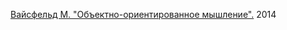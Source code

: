 [Вайсфельд М. "Объектно-ориентированное мышление".](https://libgen.is/book/index.php?md5=93C868CC11F1109BBB2B288D722BB369) 2014


